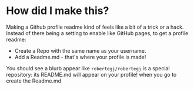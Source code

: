 # How did I make this?
Making a Github profile readme kind of feels like a bit of a trick or a hack.  
Instead of there being a setting to enable like GitHub pages, to get a profile readme:  
- Create a Repo with the same name as your username.   
- Add a Readme.md - that's where your profile is made!  

You should see a blurb appear like `robertegj/robertegj` is a special repository: its README.md will appear on your profile! when you go to create the Readme.md  
